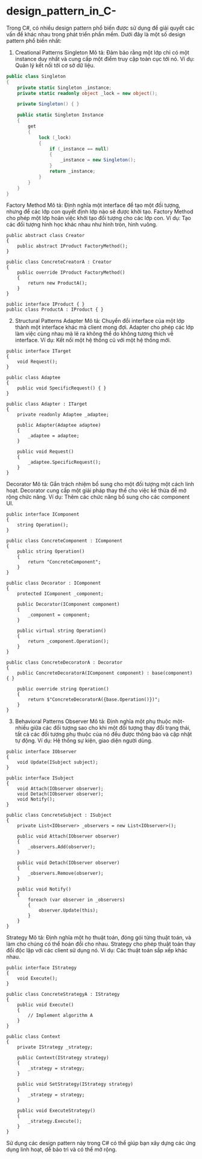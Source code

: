# design_pattern_in_C-
Trong C#, có nhiều design pattern phổ biến được sử dụng để giải quyết các vấn đề khác nhau trong phát triển phần mềm. Dưới đây là một số design pattern phổ biến nhất:

1. Creational Patterns
Singleton
Mô tả: Đảm bảo rằng một lớp chỉ có một instance duy nhất và cung cấp một điểm truy cập toàn cục tới nó.
Ví dụ: Quản lý kết nối tới cơ sở dữ liệu.
```C#
public class Singleton
{
    private static Singleton _instance;
    private static readonly object _lock = new object();

    private Singleton() { }

    public static Singleton Instance
    {
        get
        {
            lock (_lock)
            {
                if (_instance == null)
                {
                    _instance = new Singleton();
                }
                return _instance;
            }
        }
    }
}
```
Factory Method
Mô tả: Định nghĩa một interface để tạo một đối tượng, nhưng để các lớp con quyết định lớp nào sẽ được khởi tạo. Factory Method cho phép một lớp hoãn việc khởi tạo đối tượng cho các lớp con.
Ví dụ: Tạo các đối tượng hình học khác nhau như hình tròn, hình vuông.
```
public abstract class Creator
{
    public abstract IProduct FactoryMethod();
}

public class ConcreteCreatorA : Creator
{
    public override IProduct FactoryMethod()
    {
        return new ProductA();
    }
}

public interface IProduct { }
public class ProductA : IProduct { }
```
2. Structural Patterns
Adapter
Mô tả: Chuyển đổi interface của một lớp thành một interface khác mà client mong đợi. Adapter cho phép các lớp làm việc cùng nhau mà lẽ ra không thể do không tương thích về interface.
Ví dụ: Kết nối một hệ thống cũ với một hệ thống mới.
```
public interface ITarget
{
    void Request();
}

public class Adaptee
{
    public void SpecificRequest() { }
}

public class Adapter : ITarget
{
    private readonly Adaptee _adaptee;

    public Adapter(Adaptee adaptee)
    {
        _adaptee = adaptee;
    }

    public void Request()
    {
        _adaptee.SpecificRequest();
    }
}
```
Decorator
Mô tả: Gắn trách nhiệm bổ sung cho một đối tượng một cách linh hoạt. Decorator cung cấp một giải pháp thay thế cho việc kế thừa để mở rộng chức năng.
Ví dụ: Thêm các chức năng bổ sung cho các component UI.
```
public interface IComponent
{
    string Operation();
}

public class ConcreteComponent : IComponent
{
    public string Operation()
    {
        return "ConcreteComponent";
    }
}

public class Decorator : IComponent
{
    protected IComponent _component;

    public Decorator(IComponent component)
    {
        _component = component;
    }

    public virtual string Operation()
    {
        return _component.Operation();
    }
}

public class ConcreteDecoratorA : Decorator
{
    public ConcreteDecoratorA(IComponent component) : base(component) { }

    public override string Operation()
    {
        return $"ConcreteDecoratorA({base.Operation()})";
    }
}
```
3. Behavioral Patterns
Observer
Mô tả: Định nghĩa một phụ thuộc một-nhiều giữa các đối tượng sao cho khi một đối tượng thay đổi trạng thái, tất cả các đối tượng phụ thuộc của nó đều được thông báo và cập nhật tự động.
Ví dụ: Hệ thống sự kiện, giao diện người dùng.

```
public interface IObserver
{
    void Update(ISubject subject);
}

public interface ISubject
{
    void Attach(IObserver observer);
    void Detach(IObserver observer);
    void Notify();
}

public class ConcreteSubject : ISubject
{
    private List<IObserver> _observers = new List<IObserver>();

    public void Attach(IObserver observer)
    {
        _observers.Add(observer);
    }

    public void Detach(IObserver observer)
    {
        _observers.Remove(observer);
    }

    public void Notify()
    {
        foreach (var observer in _observers)
        {
            observer.Update(this);
        }
    }
}

```
Strategy
Mô tả: Định nghĩa một họ thuật toán, đóng gói từng thuật toán, và làm cho chúng có thể hoán đổi cho nhau. Strategy cho phép thuật toán thay đổi độc lập với các client sử dụng nó.
Ví dụ: Các thuật toán sắp xếp khác nhau.

```
public interface IStrategy
{
    void Execute();
}

public class ConcreteStrategyA : IStrategy
{
    public void Execute()
    {
        // Implement algorithm A
    }
}

public class Context
{
    private IStrategy _strategy;

    public Context(IStrategy strategy)
    {
        _strategy = strategy;
    }

    public void SetStrategy(IStrategy strategy)
    {
        _strategy = strategy;
    }

    public void ExecuteStrategy()
    {
        _strategy.Execute();
    }
}
```
Sử dụng các design pattern này trong C# có thể giúp bạn xây dựng các ứng dụng linh hoạt, dễ bảo trì và có thể mở rộng.

